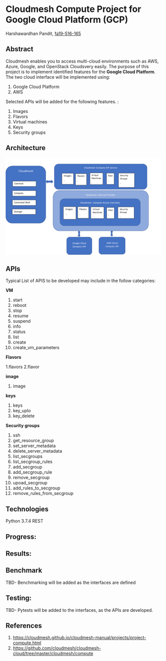 # Cloudmesh Compute Project for  Google Cloud Platform (GCP)

Harshawardhan  Pandit, [fa19-516-165](https://github.com/cloudmesh-community/fa19-516-169)



## Abstract

Cloudmesh enables you to access multi-cloud environments such as AWS, Azure, Google, and OpenStack Cloudsvery easily.
The purpose of this project is to implement identified features for the **Google Cloud Platform**.  The two cloud interface will be implemented using:
1. Google Cloud Platform
2. AWS

Selected APIs will be
added for the following features. :

1. Images
2. Flavors
3. Virtual machines
4. Keys
4. Security groups

## Architecture

![Architecture](https://github.com/cloudmesh-community/fa19-516-169/blob/master/project/images/Architecture.png)

## APIs

Typical List of APIS to be developed may include in the follow categories:

**VM**
1. start
2. reboot
3. stop
4. resume
5. suspend
6. info
7. status
8. list
9. create
10. create_vm_parameters

**Flavors**

1.flavors
2.flavor

**image**

1. image

**keys**
1. keys
2. key_uplo
3. key_delete

**Security groups**
1. ssh
2. get_resource_group
3. set_server_metadata
4. delete_server_metadata
5. list_secgroups
6. list_secgroup_rules
7. add_secgroup
8. add_secgroup_rule
9. remove_secgroup
10. upoad_secgroup
11. add_rules_to_secgroup
12. remove_rules_from_secgroup

## Technologies

Python 3.7.4
REST

## Progress:


## Results:

## Benchmark

TBD- Benchmarking will be added as the interfaces are defined

## Testing:

TBD- Pytests will be added to the interfaces, as the APIs are developed.

## References

1. https://cloudmesh.github.io/cloudmesh-manual/projects/project-compute.html
2. https://github.com/cloudmesh/cloudmesh-cloud/tree/master/cloudmesh/compute
